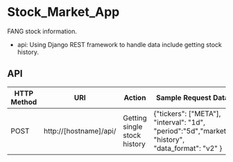 # Stock_Market_App
FANG stock information.

- api: Using Django REST framework to handle data include getting stock history.

## API
| HTTP Method | URI | Action| Sample Request Data |
| ------------- | ------------- | ------------- | ------------- |
| POST | http://[hostname]/api/ | Getting single stock history | {"tickers": ["META"], "interval": "1d", "period":"5d","market": "history", "data_format": "v2" } |




